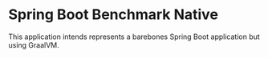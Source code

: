 # Spring Boot Benchmark Native

This application intends represents a barebones Spring Boot application but using GraalVM.